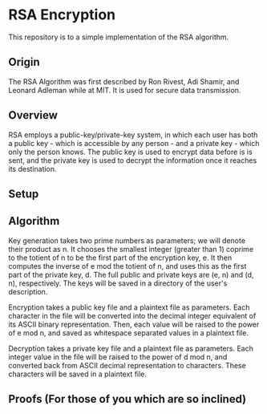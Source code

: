 # RSA Encryption
This repository is to a simple implementation of the RSA algorithm. 

## Origin
The RSA Algorithm was first described by Ron Rivest, Adi Shamir, and Leonard Adleman while at MIT. It is used for secure data transmission.

## Overview
RSA employs a public-key/private-key system, in which each user has both a public key - which is accessible by any person - and a private key - which only the person knows. The public key is used to encrypt data before is is sent, and the private key is used to decrypt the information once it reaches its destination. 

## Setup

## Algorithm
Key generation takes two prime numbers as parameters; we will denote their product as n. It chooses the smallest integer (greater than 1) coprime to the totient of n to be the first part of the encryption key, e. It then computes the inverse of e mod the totient of n, and uses this as the first part of the private key, d. The full public and private keys are (e, n) and (d, n), respectively. The keys will be saved in a directory of the user's description.

Encryption takes a public key file and a plaintext file as parameters. Each character in the file will be converted into the decimal integer equivalent of its ASCII binary representation. Then, each value will be raised to the power of e mod n, and saved as whitespace separated values in a plaintext file. 

Decryption takes a private key file and a plaintext file as parameters. Each integer value in the file will be raised to the power of d mod n, and converted back from ASCII decimal representation to characters. These characters will be saved in a plaintext file.

## Proofs (For those of you which are so inclined)

